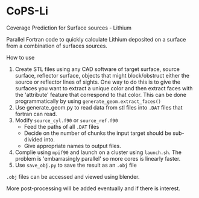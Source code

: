 # CoPS-Li
Coverage Prediction for Surface sources - Lithium 

Parallel Fortran code to quickly calculate Lithium deposited on a surface from a combination of surfaces sources. 

How to use 

1. Create STL files using any CAD software of target surface, source surface, reflector surface, objects that might block/obstruct either the source or reflector lines of sights. One way to do this is to give the surfaces you want to extract a unique color and then extract faces with the 'attribute' feature that correspond to that color. This can be done programmatically by using `generate_geom.extract_faces()`
2. Use generate_geom.py to read data from stl files into `.DAT` files that fortran can read. 
3. Modify `source_cyl.f90` or `source_ref.f90`
   * Feed the paths of all `.DAT` files
   * Decide on the number of chunks the input target should be sub-divided into. 
   * Give appropriate names to output files.
4. Complie using `mpif90` and launch on a cluster using `launch.sh`. The problem is 'embarrasingly parallel' so more cores is linearly faster.
5. Use `save_obj.py` to save the result as an `.obj` file

`.obj` files can be accessed and viewed using blender. 

More post-processing will be added eventually and if there is interest. 
